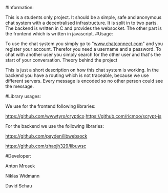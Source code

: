 #Information:

This is a students only project. It should be a simple, safe and anonymous chat system with a decentralised infrastructure. It is split in to two parts. The backend is written in C and provides the websocket. The other part is the frontend which is written in javascript.
#Usage:

To use the chat system you simply go to "www.chatconnect.com" and you register your account. Therefor you need a username and a password. To chat with another user you simply search for the other user and that's the start of your conversation.
Theory behind the project

This is just a short description on how this chat system is working. In the backend you have a routing which is not traceable, because we use different servers. Every message is encoded so no other person could see the message.

#Library usages:

We use for the frontend following libraries:

https://github.com/wwwtyro/cryptico https://github.com/ricmoo/scrypt-js

For the backend we use the following libraries:

https://github.com/payden/libwebsock

https://github.com/zhaojh329/libuwsc

#Developer:

Anton Mrosek

Niklas Widmann

David Schau